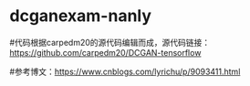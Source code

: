 # dcganexam-nanly

#代码根据carpedm20的源代码编辑而成，源代码链接：https://github.com/carpedm20/DCGAN-tensorflow

#参考博文：https://www.cnblogs.com/lyrichu/p/9093411.html
#
